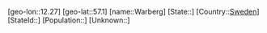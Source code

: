 ﻿---
location: [57.1,12.27]
type: City
tags:
- geo/City


SpocWebEntityId: 35448
isDeleted: false
confidential: public

---
[geo-lon::12.27]
[geo-lat::57.1]
[name::Warberg]
[State::]
[Country::[Sweden](geo/Continent/Europe/Sweden.md)]
[StateId::]
[Population::]
[Unknown::]

